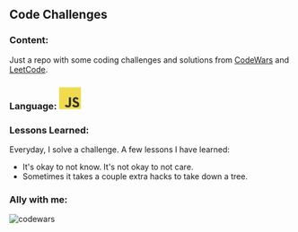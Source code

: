 ## Code Challenges

### Content:

Just a repo with some coding challenges and solutions from [CodeWars](https://www.codewars.com) and [LeetCode](https://www.leetcode.com).

### Language: <img src="https://raw.githubusercontent.com/devicons/devicon/master/icons/javascript/javascript-original.svg" alt="javascript" width="40" height="40"/> </a>

### Lessons Learned:

Everyday, I solve a challenge. A few lessons I have learned:

- It's okay to not know. It's not okay to not care.
- Sometimes it takes a couple extra hacks to take down a tree.

### Ally with me:

![codewars](https://www.codewars.com/users/changtime247/badges/small)
